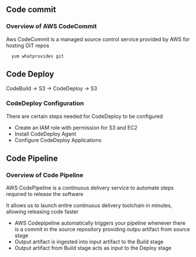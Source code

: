 ## Code commit
### Overview of AWS CodeCommit
Aws CodeCommit is a managed source control service provided by AWS for hosting GIT repos

      yum whatprovides git
      
## Code Deploy
CodeBuild -> S3 -> CodeDeploy -> S3
 
### CodeDeploy Configuration
There are certain steps needed for CodeDeploy to be configured
* Create an IAM role with permission for S3 and EC2
* Install CodeDeploy Agent
* Configure CodeDeploy Applications

## Code Pipeline
### Overview of Code Pipeline
AWS CodePipeline is a continuous delivery service to automate steps required to release the software

It allows us to launch entire continuous delivery toolchain in minutes, allowing releasing code faster

* AWS Codepipeline automatically triggers your pipeline whenever there is a commit in the source repository providing outpu artifact from source stage
* Output artifact is ingested into input artifact to the Build stage
* Output artifact from Build stage acts as input to the Deploy stage
